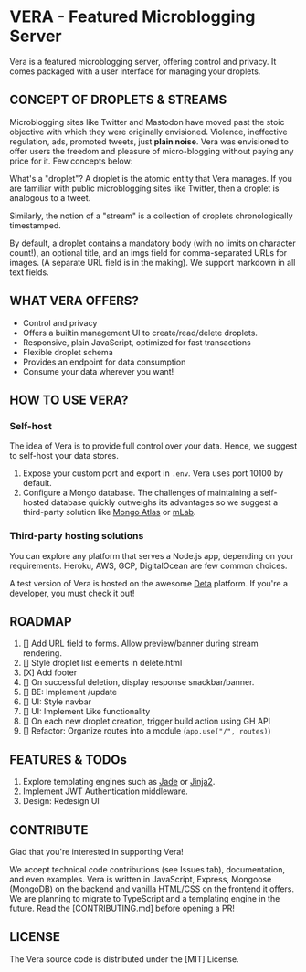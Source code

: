 # VERA - Featured Microblogging Server

Vera is a featured microblogging server, offering control and privacy. It comes packaged with a user interface for managing your droplets.   

## CONCEPT OF DROPLETS & STREAMS

Microblogging sites like Twitter and Mastodon have moved past the stoic objective with which they were originally envisioned. Violence, ineffective regulation, ads, promoted tweets, just **plain noise**. Vera was envisioned to offer users the freedom and pleasure of micro-blogging without paying any price for it. Few concepts below:  

What's a "droplet"? A droplet is the atomic entity that Vera manages. If you are familiar with public microblogging sites like Twitter, then a droplet is analogous to a tweet.   

Similarly, the notion of a "stream" is a collection of droplets chronologically timestamped. 

By default, a droplet contains a mandatory body (with no limits on character count!), an optional title, and an imgs field for comma-separated URLs for images. (A separate URL field is in the making). We support markdown in all text fields.  

## WHAT VERA OFFERS?

- Control and privacy
- Offers a builtin management UI to create/read/delete droplets.
- Responsive, plain JavaScript, optimized for fast transactions
- Flexible droplet schema
- Provides an endpoint for data consumption
- Consume your data wherever you want!

## HOW TO USE VERA?

### Self-host  

The idea of Vera is to provide full control over your data. Hence, we suggest to self-host your data stores. 

1. Expose your custom port and export in `.env`. Vera uses port 10100 by default. 
2. Configure a Mongo database. The challenges of maintaining a self-hosted database quickly outweighs its advantages so we suggest a third-party solution like [Mongo Atlas][3] or [mLab][4].

### Third-party hosting solutions  

You can explore any platform that serves a Node.js app, depending on your requirements. Heroku, AWS, GCP, DigitalOcean are few common choices.   

A test version of Vera is hosted on the awesome [Deta][2] platform. If you're a developer, you must check it out!  


## ROADMAP 

1. [] Add URL field to forms. Allow preview/banner during stream rendering.  
2. [] Style droplet list elements in delete.html
3. [X] Add footer
4. [] On successful deletion, display response snackbar/banner.
5. [] BE: Implement /update
6. [] UI: Style navbar
7. [] UI: Implement Like functionality
8. [] On each new droplet creation, trigger build action using GH API
9. [] Refactor: Organize routes into a module (`app.use("/", routes)`)

## FEATURES & TODOs 

1. Explore templating engines such as [Jade][0] or [Jinja2][1].
2. Implement JWT Authentication middleware.
3. Design: Redesign UI

## CONTRIBUTE   

Glad that you're interested in supporting Vera!  

We accept technical code contributions (see Issues tab), documentation, and even examples. Vera is written in JavaScript, Express, Mongoose (MongoDB) on the backend and vanilla HTML/CSS on the frontend it offers. We are planning to migrate to TypeScript and a templating engine in the future. Read the [CONTRIBUTING.md] before opening a PR!    

## LICENSE 

The Vera source code is distributed under the [MIT] License.  

[0]: https://jade-lang.com
[1]: https://jinja.palletprojects.com
[2]: https://deta.dev
[3]: https://www.mongodb.com/cloud/atlas/
[4]: https://mlab.com